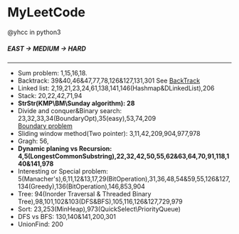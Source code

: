 # MyLeetCode
@yhcc
in python3
##### EAST -> MEDIUM -> HARD

----------------------------------------
* Sum problem: 1,15,16,18. 
* Backtrack: 39&40,46&47,77,78,126&127,131,301
See [BackTrack](https://leetcode.com/problems/combination-sum/discuss/16502/A-general-approach-to-backtracking-questions-in-Java-(Subsets-Permutations-Combination-Sum-Palindrome-Partitioning))  
* Linked list: 2,19,21,23,24,61,138,141,146(Hashmap&DLinkedList),206  
* Stack: 20,22,42,71,94  
* **StrStr(KMP\BM\Sunday algorithm): 28**  
* Divide and conquer&Binary search: 23,32,33,34(BoundaryOpt),35(easy),53,74,209  
[Boundary problem](https://blog.csdn.net/u011523762/article/details/50878613)  
* Sliding window method(Two pointer): 3,11,42,209,904,977,978  
* Gragh: 56,  
* **Dynamic planing vs Recursion: 4,5(LongestCommonSubstring),22,32,42,50,55,62&63,64,70,91,118,140&141,978**  
* Interesting or Special problem: 5(Manacher's),6,11,12&13,17,29(BitOperation),31,36,48,54&59,55,126&127,134(Greedy),136(BitOperation),146,853,904  
* Tree: 94(Inorder Traversal & Threaded Binary Tree),98,101,102&103(DFS&BFS),105,116,126&127,729,979  
* Sort: 23,253(MinHeap),973(QuickSelect\PriorityQueue)
* DFS vs BFS: 130,140&141,200,301  
* UnionFind: 200  

